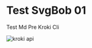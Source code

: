 # Test SvgBob 01

Test Md Pre Kroki Cli

![kroki api](https://kroki.io/svgbob/svg/eNqFT8kNhEAM-1NFfsxIJPyRhkYApREXtTVsZZggQLCrwY8csuMkIk-Ydkkkd2oNO3dnOJh0yXLwE_kFBaI6pqdT3pOf4EA_DL3AEUx7MzRtaaPj5GbmW_h-lubnPk5ZCvUf7sB8rY5UkdKPS-MgCEpBTRvAZkstq1ct_90_dqxc4z_V "kroki.io")